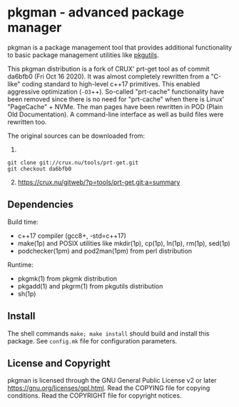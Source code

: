 pkgman - advanced package manager
=================================
pkgman is a package management tool that provides additional
functionality to basic package management utilities like
[pkgutils](https://github.com/zeppe-lin/pkgutils).

This pkgman distribution is a fork of CRUX' prt-get tool as of commit
da6bfb0 (Fri Oct 16 2020).  It was almost completely rewritten from a
"C-like" coding standard to high-level c++17 primitives.  This enabled
aggressive optimization (`-O3`++).  So-called "prt-cache"
functionality have been removed since there is no need for "prt-cache"
when there is Linux' "PageCache" + NVMe.  The man pages have been
rewritten in POD (Plain Old Documentation).  A command-line interface
as well as build files were rewritten too.

The original sources can be downloaded from:

  1.
    git clone git://crux.nu/tools/prt-get.git
    git checkout da6bfb0

  2. https://crux.nu/gitweb/?p=tools/prt-get.git;a=summary


Dependencies
------------
Build time:
- c++17 compiler (gcc8+, -std=c++17)
- make(1p) and POSIX utilities like mkdir(1p), cp(1p), ln(1p), rm(1p),
  sed(1p)
- podchecker(1pm) and pod2man(1pm) from perl distribution

Runtime:
- pkgmk(1) from pkgmk distribution
- pkgadd(1) and pkgrm(1) from pkgutils distribution
- sh(1p)


Install
-------
The shell commands `make; make install` should build and install this
package.  See `config.mk` file for configuration parameters.


License and Copyright
---------------------
pkgman is licensed through the GNU General Public License v2 or later
<https://gnu.org/licenses/gpl.html>.
Read the COPYING file for copying conditions.
Read the COPYRIGHT file for copyright notices.


<!-- vim:ft=markdown:sw=2:ts=2:sts=2:et:cc=72:tw=70
End of file. -->
